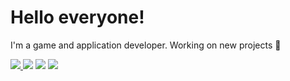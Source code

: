 # Hello everyone!
I'm a game and application developer.
Working on new projects 🙂

<a href="https://twitter.com/higaslk">
<img src="http://i.imgur.com/tXSoThF.png">
</a><a href="https://github.com/higaslk"><img src="http://i.imgur.com/0o48UoR.png"></a>

<img src="https://github-readme-stats.vercel.app/api?username=higaslk&theme=gotham&show_icons=true&custom_title=My%20Github%20Stats">
<img src="https://github-readme-stats.vercel.app/api/top-langs/?username=higaslk&theme=gotham&custom_title=My%20most%20used%20languages&layout=compact">
